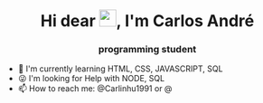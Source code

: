 
<h1 align="center">Hi dear <img src="https://raw.githubusercontent.com/kaueMarques/kaueMarques/master/hi.gif" width="30px">, I'm Carlos André</h1>
<h3 align="center">programming student</h3>


- 🔭 I'm currently learning HTML, CSS, JAVASCRIPT, SQL
- 😜 I'm looking for Help with NODE, SQL
- 📫 How to reach me: @Carlinhu1991 or @




